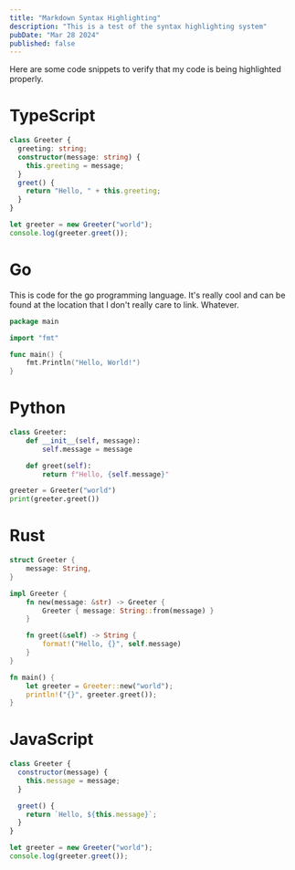 ```yaml
---
title: "Markdown Syntax Highlighting"
description: "This is a test of the syntax highlighting system"
pubDate: "Mar 28 2024"
published: false
---
```


Here are some code snippets to verify that my code is being highlighted properly.

# TypeScript

```typescript
class Greeter {
  greeting: string;
  constructor(message: string) {
    this.greeting = message;
  }
  greet() {
    return "Hello, " + this.greeting;
  }
}

let greeter = new Greeter("world");
console.log(greeter.greet());
```

# Go

This is code for the go programming language. It's really cool and can be found at the location that I don't really care to link. Whatever.

```go
package main

import "fmt"

func main() {
    fmt.Println("Hello, World!")
}
```

# Python

```python
class Greeter:
    def __init__(self, message):
        self.message = message

    def greet(self):
        return f"Hello, {self.message}"

greeter = Greeter("world")
print(greeter.greet())
```

# Rust

```rust
struct Greeter {
    message: String,
}

impl Greeter {
    fn new(message: &str) -> Greeter {
        Greeter { message: String::from(message) }
    }

    fn greet(&self) -> String {
        format!("Hello, {}", self.message)
    }
}

fn main() {
    let greeter = Greeter::new("world");
    println!("{}", greeter.greet());
}
```

# JavaScript

```js
class Greeter {
  constructor(message) {
    this.message = message;
  }

  greet() {
    return `Hello, ${this.message}`;
  }
}

let greeter = new Greeter("world");
console.log(greeter.greet());
```

